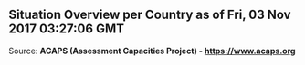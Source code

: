 ## Situation Overview per Country as of Fri, 03 Nov 2017 03:27:06 GMT

Source: **ACAPS (Assessment Capacities Project) - https://www.acaps.org**